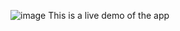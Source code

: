 ![image](https://github.com/user-attachments/assets/a5b6873e-0d63-459b-8344-596bbe535ee1)
This is a live demo of the app

